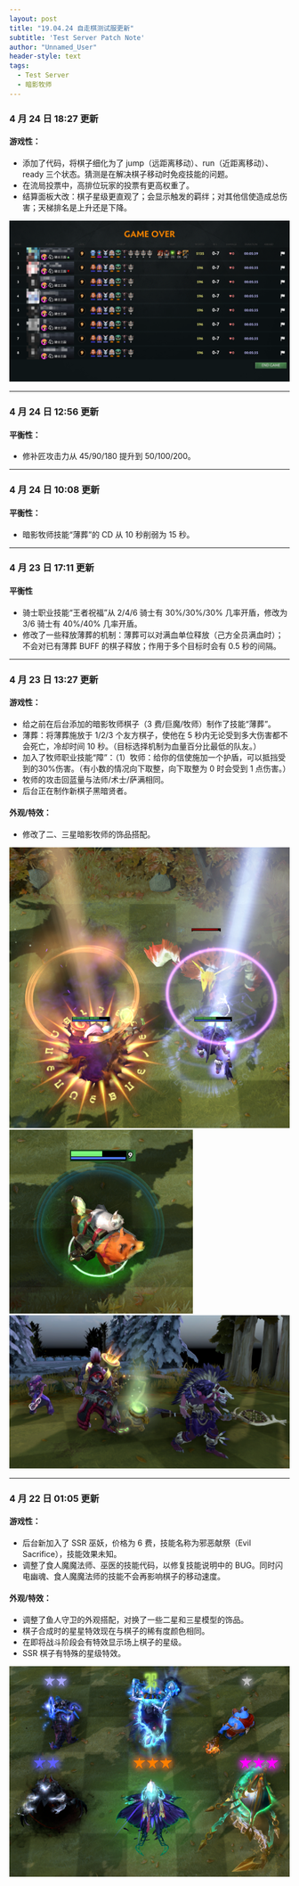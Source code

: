 ```yaml
---
layout: post
title: "19.04.24 自走棋测试服更新"
subtitle: 'Test Server Patch Note'
author: "Unnamed_User"
header-style: text
tags:
  - Test Server
  - 暗影牧师
---
```


### 4 月 24 日 18:27 更新
#### 游戏性：
- 添加了代码，将棋子细化为了 jump（远距离移动）、run（近距离移动）、ready 三个状态。猜测是在解决棋子移动时免疫技能的问题。
- 在流局投票中，高排位玩家的投票有更高权重了。
- 结算面板大改：棋子星级更直观了；会显示触发的羁绊；对其他信使造成总伤害；天梯排名是上升还是下降。

![结算面板](/img/in-post/post-190424/end.png)

---
### 4 月 24 日 12:56 更新
#### 平衡性：
- 修补匠攻击力从 45/90/180 提升到 50/100/200。

---
### 4 月 24 日 10:08 更新
#### 平衡性：
- 暗影牧师技能“薄葬”的 CD 从 10 秒削弱为 15 秒。

---
### 4 月 23 日 17:11 更新
#### 平衡性
- 骑士职业技能“王者祝福”从 2/4/6 骑士有 30%/30%/30% 几率开盾，修改为 3/6 骑士有 40%/40% 几率开盾。
- 修改了一些释放薄葬的机制：薄葬可以对满血单位释放（己方全员满血时）；不会对已有薄葬 BUFF 的棋子释放；作用于多个目标时会有 0.5 秒的间隔。

---
### 4 月 23 日 13:27 更新
#### 游戏性：
- 给之前在后台添加的暗影牧师棋子（3 费/巨魔/牧师）制作了技能“薄葬”。
- 薄葬：将薄葬施放于 1/2/3 个友方棋子，使他在 5 秒内无论受到多大伤害都不会死亡，冷却时间 10 秒。（目标选择机制为血量百分比最低的队友。）
- 加入了牧师职业技能“障”：（1）牧师：给你的信使施加一个护盾，可以抵挡受到的30%伤害。（有小数的情况向下取整，向下取整为 0 时会受到 1 点伤害。）
- 牧师的攻击回蓝量与法师/术士/萨满相同。
- 后台正在制作新棋子黑暗贤者。

#### 外观/特效：
- 修改了二、三星暗影牧师的饰品搭配。

![暗影牧师技能“薄葬”](/img/in-post/post-190424/shallow-grave.png)
![牧师技能“障”](/img/in-post/post-190424/priest.png)
![暗影牧师](/img/in-post/post-190424/dazzle.png)

---
### 4 月 22 日 01:05 更新
#### 游戏性：
- 后台新加入了 SSR 巫妖，价格为 6 费，技能名称为邪恶献祭（Evil Sacrifice），技能效果未知。
- 调整了食人魔魔法师、巫医的技能代码，以修复技能说明中的 BUG。同时闪电幽魂、食人魔魔法师的技能不会再影响棋子的移动速度。

#### 外观/特效：
- 调整了鱼人守卫的外观搭配，对换了一些二星和三星模型的饰品。
- 棋子合成时的星星特效现在与棋子的稀有度颜色相同。
- 在即将战斗阶段会有特效显示场上棋子的星级。
- SSR 棋子有特殊的星级特效。

![新特效](/img/in-post/post-190424/star.png)